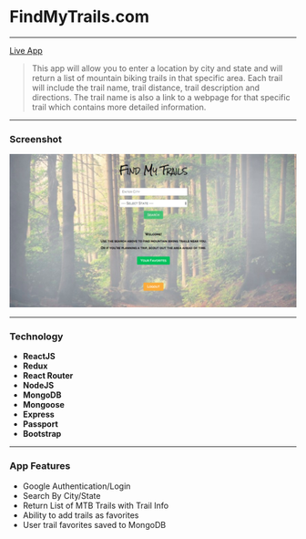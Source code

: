 # FindMyTrails.com

----

<a href="https://www.findmytrails.com/#/" target="_blank">Live App</a>


> This app will allow you to enter a location by city and state and will return a list of mountain biking trails in that specific area. Each trail will include the trail name, trail distance, trail description and directions. The trail name is also a link to a webpage for that specific trail which contains more detailed information.

----
### Screenshot
![Screenshot](find-my-trails.jpg)

----
### Technology
* **ReactJS**
* **Redux**
* **React Router**
* **NodeJS**
* **MongoDB**
* **Mongoose**
* **Express**
* **Passport**
* **Bootstrap**

----
### App Features
* Google Authentication/Login
* Search By City/State
* Return List of MTB Trails with Trail Info
* Ability to add trails as favorites
* User trail favorites saved to MongoDB
